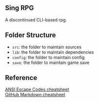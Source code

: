 ## Sing RPG

A discontinued CLI-based rpg.

## Folder Structure

- `src`: the folder to maintain sources
- `lib`: the folder to maintain dependencies
- `config`: the folder to maintain config
- `save`: the folder to maintain game save

## Reference

[ANSI Escape Codes cheatsheet](https://gist.github.com/fnky/458719343aabd01cfb17a3a4f7296797)  
[GitHub Markdown cheatsheet](https://github.com/adam-p/markdown-here/wiki/Markdown-Cheatsheet)
